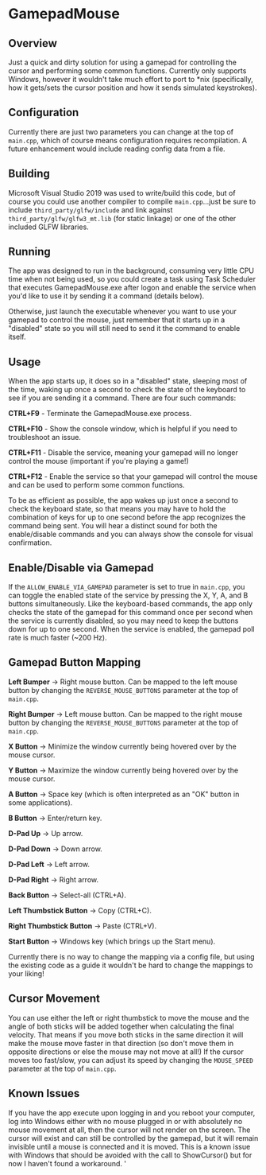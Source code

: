 # GamepadMouse

## Overview

Just a quick and dirty solution for using a gamepad for controlling the cursor and performing some common functions.  Currently only supports Windows, however it wouldn't take much effort to port to *nix (specifically, how it gets/sets the cursor position and how it sends simulated keystrokes).  

## Configuration

Currently there are just two parameters you can change at the top of `main.cpp`, which of course means configuration requires recompilation.  A future enhancement would include reading config data from a file.  

## Building

Microsoft Visual Studio 2019 was used to write/build this code, but of course you could use another compiler to compile `main.cpp`...just be sure to include `third_party/glfw/include` and link against `third_party/glfw/glfw3_mt.lib` (for static linkage) or one of the other included GLFW libraries.  

## Running

The app was designed to run in the background, consuming very little CPU time when not being used, so you could create a task using Task Scheduler that executes GamepadMouse.exe after logon and enable the service when you'd like to use it by sending it a command (details below).  

Otherwise, just launch the executable whenever you want to use your gamepad to control the mouse, just remember that it starts up in a "disabled" state so you will still need to send it the command to enable itself.  

## Usage

When the app starts up, it does so in a "disabled" state, sleeping most of the time, waking up once a second to check the state of the keyboard to see if you are sending it a command.  There are four such commands:  

**CTRL+F9** - Terminate the GamepadMouse.exe process.  

**CTRL+F10** - Show the console window, which is helpful if you need to troubleshoot an issue.  

**CTRL+F11** - Disable the service, meaning your gamepad will no longer control the mouse (important if you're playing a game!)

**CTRL+F12** - Enable the service so that your gamepad will control the mouse and can be used to perform some common functions.  

To be as efficient as possible, the app wakes up just once a second to check the keyboard state, so that means you may have to hold the combination of keys for up to one second before the app recognizes the command being sent.  You will hear a distinct sound for both the enable/disable commands and you can always show the console for visual confirmation.  

## Enable/Disable via Gamepad

If the `ALLOW_ENABLE_VIA_GAMEPAD` parameter is set to true in `main.cpp`, you can toggle the enabled state of the service by pressing the X, Y, A, and B buttons simultaneously.  Like the keyboard-based commands, the app only checks the state of the gamepad for this command once per second when the service is currently disabled, so you may need to keep the buttons down for up to one second.  When the service is enabled, the gamepad poll rate is much faster (~200 Hz).  

## Gamepad Button Mapping

**Left Bumper** -> Right mouse button.  Can be mapped to the left mouse button by changing the `REVERSE_MOUSE_BUTTONS` parameter at the top of `main.cpp`.

**Right Bumper** -> Left mouse button.  Can be mapped to the right mouse button by changing the `REVERSE_MOUSE_BUTTONS` parameter at the top of `main.cpp`.

**X Button** -> Minimize the window currently being hovered over by the mouse cursor.  

**Y Button** -> Maximize the window currently being hovered over by the mouse cursor.  

**A Button** -> Space key (which is often interpreted as an "OK" button in some applications).

**B Button** -> Enter/return key.

**D-Pad Up** -> Up arrow.  

**D-Pad Down** -> Down arrow.  

**D-Pad Left** -> Left arrow.  

**D-Pad Right** -> Right arrow.  

**Back Button** -> Select-all (CTRL+A).  

**Left Thumbstick Button** -> Copy (CTRL+C).  

**Right Thumbstick Button** -> Paste (CTRL+V).  

**Start Button** -> Windows key (which brings up the Start menu).  

Currently there is no way to change the mapping via a config file, but using the existing code as a guide it wouldn't be hard to change the mappings to your liking!

## Cursor Movement

You can use either the left or right thumbstick to move the mouse and the angle of both sticks will be added together when calculating the final velocity.  That means if you move both sticks in the same direction it will make the mouse move faster in that direction (so don't move them in opposite directions or else the mouse may not move at all!)  If the cursor moves too fast/slow, you can adjust its speed by changing the `MOUSE_SPEED` parameter at the top of `main.cpp`.  

## Known Issues

If you have the app execute upon logging in and you reboot your computer, log into Windows either with no mouse plugged in or with absolutely no mouse movement at all, then the cursor will not render on the screen.  The cursor will exist and can still be controlled by the gamepad, but it will remain invisible until a mouse is connected and it is moved.  This is a known issue with Windows that should be avoided with the call to ShowCursor() but for now I haven't found a workaround.  '